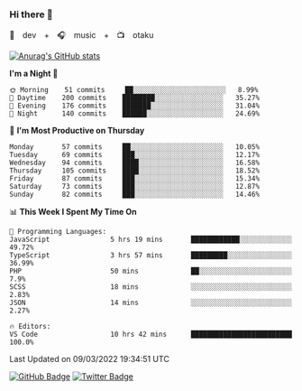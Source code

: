 ### Hi there 👋

🚀　dev　+　🎧　music　+　📺　otaku


[![Anurag's GitHub stats](https://github-readme-stats.vercel.app/api?username=koheitasaka&count_private=true&show_icons=true&theme=monokai)](https://github.com/koheitasaka/github-readme-stats)

<!--START_SECTION:waka-->
**I'm a Night 🦉** 

```text
🌞 Morning    51 commits     ██░░░░░░░░░░░░░░░░░░░░░░░   8.99% 
🌆 Daytime    200 commits    ████████░░░░░░░░░░░░░░░░░   35.27% 
🌃 Evening    176 commits    ███████░░░░░░░░░░░░░░░░░░   31.04% 
🌙 Night      140 commits    ██████░░░░░░░░░░░░░░░░░░░   24.69%

```
📅 **I'm Most Productive on Thursday** 

```text
Monday       57 commits     ██░░░░░░░░░░░░░░░░░░░░░░░   10.05% 
Tuesday      69 commits     ███░░░░░░░░░░░░░░░░░░░░░░   12.17% 
Wednesday    94 commits     ████░░░░░░░░░░░░░░░░░░░░░   16.58% 
Thursday     105 commits    ████░░░░░░░░░░░░░░░░░░░░░   18.52% 
Friday       87 commits     ███░░░░░░░░░░░░░░░░░░░░░░   15.34% 
Saturday     73 commits     ███░░░░░░░░░░░░░░░░░░░░░░   12.87% 
Sunday       82 commits     ███░░░░░░░░░░░░░░░░░░░░░░   14.46%

```


📊 **This Week I Spent My Time On** 

```text
💬 Programming Languages: 
JavaScript               5 hrs 19 mins       ████████████░░░░░░░░░░░░░   49.72% 
TypeScript               3 hrs 57 mins       █████████░░░░░░░░░░░░░░░░   36.99% 
PHP                      50 mins             ██░░░░░░░░░░░░░░░░░░░░░░░   7.9% 
SCSS                     18 mins             ░░░░░░░░░░░░░░░░░░░░░░░░░   2.83% 
JSON                     14 mins             ░░░░░░░░░░░░░░░░░░░░░░░░░   2.27%

🔥 Editors: 
VS Code                  10 hrs 42 mins      █████████████████████████   100.0%

```


 Last Updated on 09/03/2022 19:34:51 UTC
<!--END_SECTION:waka-->

[![GitHub Badge](https://img.shields.io/badge/GitHub-100000?style=for-the-badge&logo=github&logoColor=white)](https://github.com/koheitasaka)
[![Twitter Badge](https://img.shields.io/badge/Twitter-1DA1F2?style=for-the-badge&logo=twitter&logoColor=white)](https://twitter.com/sleep_asleep_)
